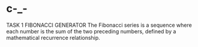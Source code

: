 # c-_-
TASK 1  FIBONACCI GENERATOR  The Fibonacci series is a sequence where each number is the sum of the two preceding numbers, defined by a mathematical recurrence relationship.
